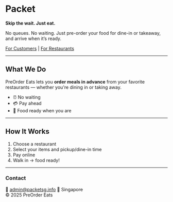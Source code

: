 

# Packet

**Skip the wait. Just eat.**

No queues. No waiting. Just pre-order your food for dine-in or takeaway, and arrive when it’s ready.

[For Customers](/customers.html) | [For Restaurants](/restaurants.html)

---

## What We Do

PreOrder Eats lets you **order meals in advance** from your favorite restaurants — whether you're dining in or taking away.

- ⏰ No waiting  
- 💳 Pay ahead  
- 🍱 Food ready when you are  

---

## How It Works

1. Choose a restaurant  
2. Select your items and pickup/dine-in time  
3. Pay online  
4. Walk in → food ready!

---

### Contact

📧 admin@packetsg.info
📍 Singapore  
© 2025 PreOrder Eats

